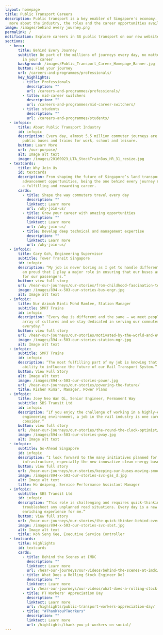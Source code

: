 ```yaml
---
layout: homepage
title: Public Transport Careers
description: Public transport is a key enabler of Singapore's economy. Learn
  more about the industry, the roles and the career opportunities available.
image: /images/behind every journey.png
permalink: /
notification: Explore careers in SG public transport on our new website!
sections:
  - hero:
      title: Behind Every Journey
      subtitle: Be part of the millions of journeys every day, no matter where you are
        in your career
      background: /images/Public_Transport_Career_Homepage_Banner.jpg
      button: Find your journey
      url: /careers-and-programmes/professionals/
      key_highlights:
        - title: Professionals
          description: ""
          url: /careers-and-programmes/professionals/
        - title: mid-career switchers
          description: ""
          url: /careers-and-programmes/mid-career-switchers/
        - title: students
          description: ""
          url: /careers-and-programmes/students/
  - infopic:
      title: About Public Transport Industry
      id: infopic
      description: Every day, almost 5.5 million commuter journeys are taken on our
        public buses and trains for work, school and leisure.
      button: Learn More
      url: /our-purpose/
      alt: Image alt text
      image: /images/20160923_LTA_StockTrainBus_HR_31_resize.jpg
  - textcards:
      title: Why Join Us
      id: textcards
      description: From shaping the future of Singapore’s land transport to
        advancement opportunities, being the one behind every journey makes for
        a fulfilling and rewarding career.
      cards:
        - title: Shape the way commuters travel every day
          description: ""
          linktext: Learn more
          url: /why-join-us/
        - title: Grow your career with amazing opportunities
          description: ""
          linktext: Learn more
          url: /why-join-us/
        - title: Develop deep technical and management expertise
          description: ""
          linktext: Learn more
          url: /why-join-us/
  - infopic:
      title: Gary Goh, Engineering Supervisor
      subtitle: Tower Transit Singapore
      id: infopic
      description: “My job is never boring as I get to handle different tasks daily. I
        am proud that I play a major role in ensuring that our buses are safe
        for our passengers.”
      button: view full story
      url: /hear-our-journeys/our-stories/from-childhood-fascination-to-everyday-discovery/
      image: /images/894-x-503-our-stories-bus-engr.jpg
      alt: Image alt text
  - infopic:
      title: Nur Azimah Binti Mohd Ramlee, Station Manager
      subtitle: SMRT Trains
      id: infopic
      description: “Every day is different and the same – we meet people from diverse
        array of cultures and we stay dedicated in serving our commuters,
        everyday.”
      button: view full story
      url: /hear-our-journeys/our-stories/motivated-by-the-world-and-every-single-smile/
      image: /images/894-x-503-our-stories-station-mgr.jpg
      alt: Image alt text
  - infopic:
      subtitle: SMRT Trains
      id: infopic
      description: “The most fulfilling part of my job is knowing that I have the
        ability to influence the future of our Rail Transport System.”
      button: View Full Story
      alt: Image alt text
      image: /images/894-x-503-our-stories-power.jpg
      url: /hear-our-journeys/our-stories/powering-the-future/
      title: Kishen Kumar, Manager, Power Plans
  - infopic:
      title: Joey Neo Wan Qi, Senior Engineer, Permanent Way
      subtitle: SBS Transit Ltd
      id: infopic
      description: “If you enjoy the challenge of working in a highly-dynamic
        engineering environment, a job in the rail industry is one career to
        consider.”
      button: view full story
      url: /hear-our-journeys/our-stories/the-round-the-clock-optimist/
      image: /images/894-x-503-our-stories-pway.jpg
      alt: Image alt text
  - infopic:
      subtitle: Go-Ahead Singapore
      id: infopic
      description: “I look forward to the many initiatives planned for our people and
        infrastructure, especially the new innovative clean energy buses.”
      button: view full story
      url: /hear-our-journeys/our-stories/keeping-our-buses-moving-smoothly/
      image: /images/894-x-503-our-stories-svc-gas_d.jpg
      alt: Image alt text
      title: Ho Weipeng, Service Performance Assistant Manager
  - infopic:
      subtitle: SBS Transit Ltd
      id: infopic
      description: “This role is challenging and requires quick-thinking skills to
        troubleshoot any unplanned road situations. Every day is a new and
        enriching experience for me.”
      button: View full story
      url: /hear-our-journeys/our-stories/the-quick-thinker-behind-every-journey/
      image: /images/894-x-503-our-stories-svc-sbst.jpg
      alt: Image alt text
      title: Koh Seng Kee, Executive Service Controller
  - textcards:
      title: Highlights
      id: textcards
      cards:
        - title: Behind the Scenes at IMDC
          description: ""
          linktext: Learn more
          url: /hear-our-journeys/our-videos/behind-the-scenes-at-imdc/
        - title: What Does a Rolling Stock Engineer Do?
          description: ""
          linktext: Learn more
          url: /hear-our-journeys/our-videos/what-does-a-rolling-stock-engineer-do/
        - title: PT Workers' Appreciation Day
          description: ""
          linktext: Learn more
          url: /highlights/public-transport-workers-appreciation-day/
        - title: "#ThankYouPTWorkers"
          description: ""
          linktext: Learn more
          url: /highlights/thank-you-pt-workers-on-social/
---
```

